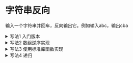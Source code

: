 # 字符串反向

输入一个字符串并回车，反向输出它。例如输入abc，输出cba

<details>
<summary>写法1 入门版本</summary>

```c
#define _CRT_SECURE_NO_WARNINGS
#include <stdio.h>

int main(void)
{
	char str[100];
	int len;
	scanf("%100s", str);
	for (int i = 0; str[i]; ++i)
	{
		len = i;
	}
	for (int i = len; i >= 0; --i)
	{
		printf("%c", str[i]);
	}
	return 0;
}
```
</details>

<details>
<summary>写法2 数组逆序实现</summary>

```c
#define _CRT_SECURE_NO_WARNINGS
#include <stdio.h>

int main(void)
{
	char str[100];
	int len;
	scanf("%100s", str);
	for (int i = 0; str[i]; ++i)
	{
		len = i;
	}
	for (int i = 0; i < (len + 1) / 2; ++i)
	{
		char c = str[i];
		str[i] = str[len - i];
		str[len - i] = c;
	}
	printf("%s", str);
	return 0;
}
```
</details>

<details>
<summary>写法3 使用标准库函数实现</summary>

```c
#define _CRT_SECURE_NO_WARNINGS
#include <stdio.h>
#include <string.h>

int main(void)
{
	char str[100];
	scanf("%100s", str);
	strrev(str);
	printf("%s", str);
	return 0;
}
```
</details>

<details>
<summary>写法4 递归</summary>

```c
#define _CRT_SECURE_NO_WARNINGS
#include <stdio.h>

void rev_out()
{
	char c = getchar();
	if (c != '\n')
	{
		rev_out();
		putchar(c);
	}
}

int main(void)
{
	rev_out();
	return 0;
}
```
</details>
